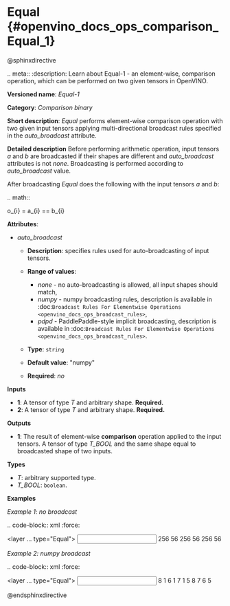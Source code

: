 # Equal {#openvino_docs_ops_comparison_Equal_1}

@sphinxdirective

.. meta::
  :description: Learn about Equal-1 - an element-wise, comparison operation, which 
                can be performed on two given tensors in OpenVINO.

**Versioned name**: *Equal-1*

**Category**: *Comparison binary*

**Short description**: *Equal* performs element-wise comparison operation with two given input tensors applying multi-directional broadcast rules specified in the *auto_broadcast* attribute.

**Detailed description**
Before performing arithmetic operation, input tensors *a* and *b* are broadcasted if their shapes are different and *auto_broadcast* attributes is not *none*. Broadcasting is performed according to *auto_broadcast* value.

After broadcasting *Equal* does the following with the input tensors *a* and *b*:

.. math::
   
   o_{i} = a_{i} == b_{i}

**Attributes**:

* *auto_broadcast*

  * **Description**: specifies rules used for auto-broadcasting of input tensors.
  * **Range of values**:
    
    * *none* - no auto-broadcasting is allowed, all input shapes should match,
    * *numpy* - numpy broadcasting rules, description is available in :doc:`Broadcast Rules For Elementwise Operations <openvino_docs_ops_broadcast_rules>`,
    * *pdpd* - PaddlePaddle-style implicit broadcasting, description is available in :doc:`Broadcast Rules For Elementwise Operations <openvino_docs_ops_broadcast_rules>`.
  * **Type**: ``string``
  * **Default value**: "numpy"
  * **Required**: *no*

**Inputs**

* **1**: A tensor of type *T* and arbitrary shape. **Required.**
* **2**: A tensor of type *T* and arbitrary shape. **Required.**

**Outputs**

* **1**: The result of element-wise **comparison** operation applied to the input tensors. A tensor of type *T_BOOL* and the same shape equal to broadcasted shape of two inputs.

**Types**

* *T*: arbitrary supported type.
* *T_BOOL*: ``boolean``.

**Examples**

*Example 1: no broadcast*

.. code-block:: xml
   :force:
   
   <layer ... type="Equal">
       <data auto_broadcast="none"/>
       <input>
           <port id="0">
               <dim>256</dim>
               <dim>56</dim>
           </port>
           <port id="1">
               <dim>256</dim>
               <dim>56</dim>
           </port>
       </input>
       <output>
           <port id="2">
               <dim>256</dim>
               <dim>56</dim>
           </port>
       </output>
   </layer>

*Example 2: numpy broadcast*

.. code-block:: xml
   :force:
   
   <layer ... type="Equal">
       <data auto_broadcast="numpy"/>
       <input>
           <port id="0">
               <dim>8</dim>
               <dim>1</dim>
               <dim>6</dim>
               <dim>1</dim>
           </port>
           <port id="1">
               <dim>7</dim>
               <dim>1</dim>
               <dim>5</dim>
           </port>
       </input>
       <output>
           <port id="2">
               <dim>8</dim>
               <dim>7</dim>
               <dim>6</dim>
               <dim>5</dim>
           </port>
       </output>
   </layer>

@endsphinxdirective

